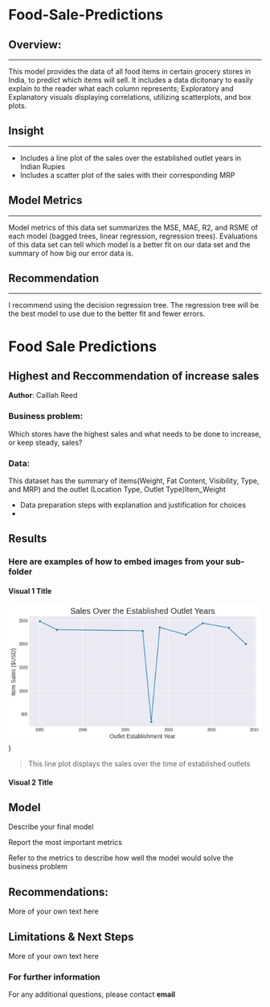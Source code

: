 # Food-Sale-Predictions

## **Overview:**
---
This model provides the data of all food items in certain grocery stores in India, to predict which items will sell. It includes a data dicitonary to easily explain to the reader what each column represents; Exploratory and Explanatory visuals displaying correlations, utilizing scatterplots, and box plots.

## **Insight**
---
- Includes a line plot of the sales over the established outlet years in Indian Rupies
- Includes a scatter plot of the sales with their corresponding MRP

## **Model Metrics**
---
Model metrics of this data set summarizes the MSE, MAE, R2, and RSME of each model (bagged trees, linear regression, regression trees). Evaluations of this data set can tell which model is a better fit on our data set and the summary of how big our error data is.

## **Recommendation**
---
I recommend using the decision regression tree. The regression tree will be the best model to use due to the better fit and fewer errors.


# Food Sale Predictions
## Highest and Reccommendation of increase sales

**Author**: Caillah Reed

### Business problem:

Which stores have the highest sales and what needs to be done to increase, or keep steady, sales?


### Data:
This dataset has the summary of items(Weight, Fat Content, Visibility, Type, and MRP) and the outlet (Location Type, Outlet Type)Item_Weight
- Data preparation steps with explanation and justification for choices
- 

## Results

### Here are examples of how to embed images from your sub-folder


#### Visual 1 Title
![sample pics/sales_over_the_EOY.png](https://raw.githubusercontent.com/CaillahR/Food-Sale-Predictions/main/sample%20pics/sales_over_the_EOY.png))

> This line plot displays the sales over the time of established outlets

#### Visual 2 Title

## Model

Describe your final model

Report the most important metrics

Refer to the metrics to describe how well the model would solve the business problem

## Recommendations:

More of your own text here


## Limitations & Next Steps

More of your own text here


### For further information


For any additional questions, please contact **email**
